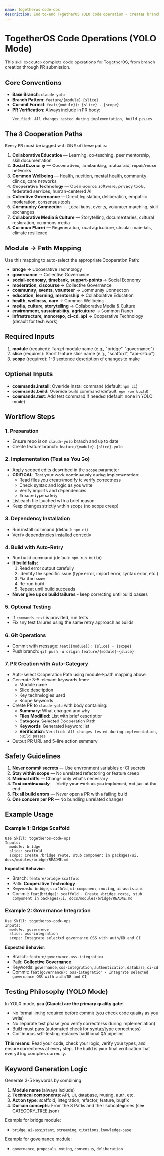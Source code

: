 ```yaml
---
name: togetheros-code-ops
description: End-to-end TogetherOS YOLO code operation - creates branch, makes changes, tests throughout implementation, builds with retry-on-fail, commits, pushes, and opens PR with auto-selected Cooperation Path category and keywords
---
```


# TogetherOS Code Operations (YOLO Mode)

This skill executes complete code operations for TogetherOS, from branch creation through PR submission.

## Core Conventions

- **Base Branch**: `claude-yolo`
- **Branch Pattern**: `feature/{module}-{slice}`
- **Commit Format**: `feat({module}): {slice} - {scope}`
- **PR Verification**: Always include in PR body:
  ```
  Verified: All changes tested during implementation, build passes
  ```

## The 8 Cooperation Paths

Every PR must be tagged with ONE of these paths:

1. **Collaborative Education** — Learning, co-teaching, peer mentorship, skill documentation
2. **Social Economy** — Cooperatives, timebanking, mutual aid, repair/reuse networks
3. **Common Wellbeing** — Health, nutrition, mental health, community clinics, care networks
4. **Cooperative Technology** — Open-source software, privacy tools, federated services, human-centered AI
5. **Collective Governance** — Direct legislation, deliberation, empathic moderation, consensus tools
6. **Community Connection** — Local hubs, events, volunteer matching, skill exchanges
7. **Collaborative Media & Culture** — Storytelling, documentaries, cultural restoration, commons media
8. **Common Planet** — Regeneration, local agriculture, circular materials, climate resilience

## Module → Path Mapping

Use this mapping to auto-select the appropriate Cooperation Path:

- **bridge** → Cooperative Technology
- **governance** → Collective Governance
- **social-economy**, **timebank**, **support-points** → Social Economy
- **moderation**, **discourse** → Collective Governance
- **community**, **events**, **volunteer** → Community Connection
- **education**, **learning**, **mentorship** → Collaborative Education
- **health**, **wellness**, **care** → Common Wellbeing
- **media**, **culture**, **storytelling** → Collaborative Media & Culture
- **environment**, **sustainability**, **agriculture** → Common Planet
- **infrastructure**, **monorepo**, **ci-cd**, **api** → Cooperative Technology (default for tech work)

## Required Inputs

1. **module** (required): Target module name (e.g., "bridge", "governance")
2. **slice** (required): Short feature slice name (e.g., "scaffold", "api-setup")
3. **scope** (required): 1-3 sentence description of changes to make

## Optional Inputs

- **commands.install**: Override install command (default: `npm ci`)
- **commands.build**: Override build command (default: `npm run build`)
- **commands.test**: Add test command if needed (default: none in YOLO mode)

## Workflow Steps

### 1. Preparation
- Ensure repo is on `claude-yolo` branch and up to date
- Create feature branch: `feature/{module}-{slice}-yolo`

### 2. Implementation (Test as You Go)
- Apply scoped edits described in the `scope` parameter
- **CRITICAL**: Test your work continuously during implementation:
  - Read files you create/modify to verify correctness
  - Check syntax and logic as you write
  - Verify imports and dependencies
  - Ensure type safety
- List each file touched with a brief reason
- Keep changes strictly within scope (no scope creep)

### 3. Dependency Installation
- Run install command (default: `npm ci`)
- Verify dependencies installed correctly

### 4. Build with Auto-Retry
- Run build command (default: `npm run build`)
- **If build fails:**
  1. Read error output carefully
  2. Identify the specific issue (type error, import error, syntax error, etc.)
  3. Fix the issue
  4. Re-run build
  5. Repeat until build succeeds
- **Never give up on build failures** - keep correcting until build passes

### 5. Optional Testing
- If `commands.test` is provided, run tests
- Fix any test failures using the same retry approach as builds

### 6. Git Operations
- Commit with message: `feat({module}): {slice} - {scope}`
- Push branch: `git push -u origin feature/{module}-{slice}`

### 7. PR Creation with Auto-Category
- Auto-select Cooperation Path using module→path mapping above
- Generate 3-5 relevant keywords from:
  - Module name
  - Slice description
  - Key technologies used
  - Scope keywords
- Create PR to `claude-yolo` with body containing:
  - **Summary**: What changed and why
  - **Files Modified**: List with brief description
  - **Category**: Selected Cooperation Path
  - **Keywords**: Generated keyword list
  - **Verification**: `Verified: All changes tested during implementation, build passes`
- Output PR URL and 5-line action summary

## Safety Guidelines

1. **Never commit secrets** — Use environment variables or CI secrets
2. **Stay within scope** — No unrelated refactoring or feature creep
3. **Minimal diffs** — Change only what's necessary
4. **Test continuously** — Verify your work as you implement, not just at the end
5. **Fix all build errors** — Never open a PR with a failing build
6. **One concern per PR** — No bundling unrelated changes

## Example Usage

### Example 1: Bridge Scaffold
```
Use Skill: togetheros-code-ops
Inputs:
  module: bridge
  slice: scaffold
  scope: Create /bridge route, stub component in packages/ui, docs/modules/bridge/README.md
```

**Expected Behavior**:
- Branch: `feature/bridge-scaffold`
- Path: **Cooperative Technology**
- Keywords: `bridge`, `scaffold`, `ui-component`, `routing`, `ai-assistant`
- Commit: `feat(bridge): scaffold - Create /bridge route, stub component in packages/ui, docs/modules/bridge/README.md`

### Example 2: Governance Integration
```
Use Skill: togetheros-code-ops
Inputs:
  module: governance
  slice: oss-integration
  scope: Integrate selected governance OSS with auth/DB and CI
```

**Expected Behavior**:
- Branch: `feature/governance-oss-integration`
- Path: **Collective Governance**
- Keywords: `governance`, `oss-integration`, `authentication`, `database`, `ci-cd`
- Commit: `feat(governance): oss-integration - Integrate selected governance OSS with auth/DB and CI`

## Testing Philosophy (YOLO Mode)

In YOLO mode, **you (Claude) are the primary quality gate**:
- No formal linting required before commit (you check code quality as you write)
- No separate test phase (you verify correctness during implementation)
- Build must pass (automated check for syntax/type correctness)
- Continuous self-testing replaces traditional QA pipeline

**This means**: Read your code, check your logic, verify your types, and ensure correctness at every step. The build is your final verification that everything compiles correctly.

## Keyword Generation Logic

Generate 3-5 keywords by combining:
1. **Module name** (always include)
2. **Technical components**: API, UI, database, routing, auth, etc.
3. **Action type**: scaffold, integration, refactor, feature, bugfix
4. **Domain concepts**: From the 8 Paths and their subcategories (see CATEGORY_TREE.json)

Example for bridge module:
- `bridge`, `ai-assistant`, `streaming`, `citations`, `knowledge-base`

Example for governance module:
- `governance`, `proposals`, `voting`, `consensus`, `deliberation`
